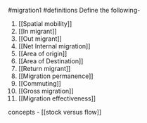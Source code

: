 #migration1 #definitions 
Define the following- 
1. [[Spatial mobility]] 
2. [[In migrant]] 
3. [[Out migrant]]
4. [[Net Internal migration]] 
5. [[Area of origin]]
6. [[Area of Destination]]
7. [[Return migrant]]
8. [[Migration permanence]] 
9. [[Commuting]] 
10. [[Gross migration]] 
11. [[Migration effectiveness]]



concepts - 
[[stock versus flow]]
